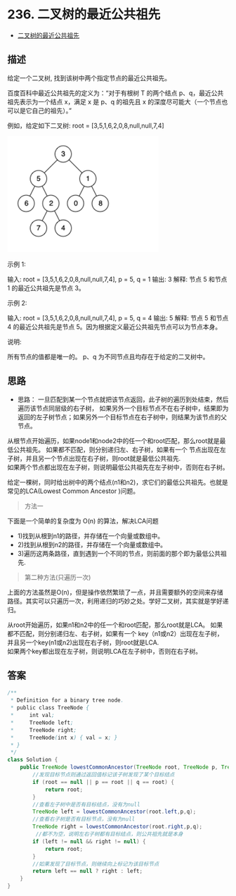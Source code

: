 # 236. 二叉树的最近公共祖先

- [二叉树的最近公共祖先](https://leetcode-cn.com/problems/lowest-common-ancestor-of-a-binary-tree/)





## 描述

给定一个二叉树, 找到该树中两个指定节点的最近公共祖先。

百度百科中最近公共祖先的定义为：“对于有根树 T 的两个结点 p、q，最近公共祖先表示为一个结点 x，满足 x 是 p、q 的祖先且 x 的深度尽可能大（一个节点也可以是它自己的祖先）。”

例如，给定如下二叉树:  root = [3,5,1,6,2,0,8,null,null,7,4]

![](../../pic/2019-06-01-22-40-01.png)

 

示例 1:

输入: root = [3,5,1,6,2,0,8,null,null,7,4], p = 5, q = 1
输出: 3
解释: 节点 5 和节点 1 的最近公共祖先是节点 3。

示例 2:

输入: root = [3,5,1,6,2,0,8,null,null,7,4], p = 5, q = 4
输出: 5
解释: 节点 5 和节点 4 的最近公共祖先是节点 5。因为根据定义最近公共祖先节点可以为节点本身。
 

说明:

所有节点的值都是唯一的。
p、q 为不同节点且均存在于给定的二叉树中。


## 思路
- 思路：
一旦匹配到某一个节点就把该节点返回，此子树的遍历到处结束，然后遍历该节点同层级的右子树，
如果另外一个目标节点不在右子树中，结果即为返回的左子树节点；如果另外一个目标节点在右子树中，则结果为该节点的父节点。

从根节点开始遍历，如果node1和node2中的任一个和root匹配，那么root就是最低公共祖先。 
如果都不匹配，则分别递归左、右子树，如果有一个 节点出现在左子树，并且另一个节点出现在右子树，则root就是最低公共祖先.  
如果两个节点都出现在左子树，则说明最低公共祖先在左子树中，否则在右子树。


给定一棵树，同时给出树中的两个结点(n1和n2)，求它们的最低公共祖先。也就是常见的LCA(Lowest Common Ancestor )问题。

> 方法一

下面是一个简单的复杂度为 O(n) 的算法，解决LCA问题
- 1)找到从根到n1的路径，并存储在一个向量或数组中。
- 2)找到从根到n2的路径，并存储在一个向量或数组中。
- 3)遍历这两条路径，直到遇到一个不同的节点，则前面的那个即为最低公共祖先.


>第二种方法(只遍历一次)

上面的方法虽然是O(n)，但是操作依然繁琐了一点，并且需要额外的空间来存储路径。其实可以只遍历一次，利用递归的巧妙之处。学好二叉树，其实就是学好递归。

从root开始遍历，如果n1和n2中的任一个和root匹配，那么root就是LCA。 
如果都不匹配，则分别递归左、右子树，如果有一个 key（n1或n2）出现在左子树，并且另一个key(n1或n2)出现在右子树，则root就是LCA.  
如果两个key都出现在左子树，则说明LCA在左子树中，否则在右子树。



## 答案

```java
/**
 * Definition for a binary tree node.
 * public class TreeNode {
 *     int val;
 *     TreeNode left;
 *     TreeNode right;
 *     TreeNode(int x) { val = x; }
 * }
 */
class Solution {
    public TreeNode lowestCommonAncestor(TreeNode root, TreeNode p, TreeNode q) {
        //发现目标节点则通过返回值标记该子树发现了某个目标结点 
        if (root == null || p == root || q == root) {
            return root;
        }
        //查看左子树中是否有目标结点，没有为null
        TreeNode left = lowestCommonAncestor(root.left,p,q);
        //查看右子树是否有目标节点，没有为null
        TreeNode right = lowestCommonAncestor(root.right,p,q);
         //都不为空，说明左右子树都有目标结点，则公共祖先就是本身
        if (left != null && right != null) {
            return root;
        }
        //如果发现了目标节点，则继续向上标记为该目标节点
        return left == null ? right : left;
    }
}
```
